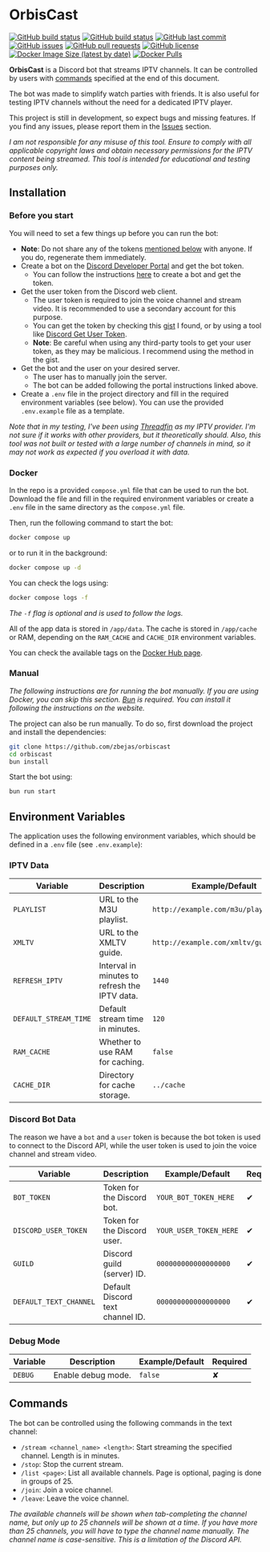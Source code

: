 # OrbisCast

[![GitHub build status](https://img.shields.io/github/actions/workflow/status/zbejas/orbiscast/main.yml?label=main%20build)](https://hub.docker.com/r/zbejas/orbiscast/tags)
[![GitHub build status](https://img.shields.io/github/actions/workflow/status/zbejas/orbiscast/dev.yml?label=dev%20build)](https://hub.docker.com/r/zbejas/orbiscast/tags)
[![GitHub last commit](https://img.shields.io/github/last-commit/zbejas/orbiscast)](https://github.com/zbejas/orbiscast/commits/main)
[![GitHub issues](https://img.shields.io/github/issues/zbejas/orbiscast)](https://github.com/zbejas/orbiscast/issues)
[![GitHub pull requests](https://img.shields.io/github/issues-pr/zbejas/orbiscast)](https://github.com/zbejas/orbiscast/pulls)
[![GitHub license](https://img.shields.io/github/license/zbejas/orbiscast)](https://github.com/zbejas/orbiscast/blob/main/LICENSE.md)
[![Docker Image Size (latest by date)](https://img.shields.io/docker/image-size/zbejas/orbiscast?sort=date)](https://hub.docker.com/r/zbejas/orbiscast)
[![Docker Pulls](https://img.shields.io/docker/pulls/zbejas/orbiscast)](https://hub.docker.com/r/zbejas/orbiscast)

**OrbisCast** is a Discord bot that streams IPTV channels. It can be controlled by users with [commands](#commands) specified at the end of this document.

The bot was made to simplify watch parties with friends. It is also useful for testing IPTV channels without the need for a dedicated IPTV player.

This project is still in development, so expect bugs and missing features. If you find any issues, please report them in the [Issues](https://github.com/zbejas/orbiscast/issues) section.

_I am not responsible for any misuse of this tool. Ensure to comply with all applicable copyright laws and obtain necessary permissions for the IPTV content being streamed. This tool is intended for educational and testing purposes only._

## Installation

### Before you start

You will need to set a few things up before you can run the bot:

- **Note**: Do not share any of the tokens [mentioned below](#discord-bot-data) with anyone. If you do, regenerate them immediately.
- Create a bot on the [Discord Developer Portal](https://discord.com/developers/applications) and get the bot token.
  - You can follow the instructions [here](https://discordpy.readthedocs.io/en/stable/discord.html) to create a bot and get the token.
- Get the user token from the Discord web client.
  - The user token is required to join the voice channel and stream video. It is recommended to use a secondary account for this purpose.
  - You can get the token by checking this [gist](https://gist.github.com/MarvNC/e601f3603df22f36ebd3102c501116c6#file-get-discord-token-from-browser-md) I found, or by using a tool like [Discord Get User Token](https://chromewebstore.google.com/detail/discord-get-user-token/accgjfooejbpdchkfpngkjjdekkcbnfd).
  - **Note**: Be careful when using any third-party tools to get your user token, as they may be malicious. I recommend using the method in the gist.
- Get the bot and the user on your desired server.
  - The user has to manually join the server.
  - The bot can be added following the portal instructions linked above.
- Create a `.env` file in the project directory and fill in the required environment variables (see below). You can use the provided `.env.example` file as a template.

_Note that in my testing, I've been using [Threadfin](https://github.com/Threadfin/Threadfin) as my IPTV provider. I'm not sure if it works with other providers, but it theoretically should. Also, this tool was not built or tested with a large number of channels in mind, so it may not work as expected if you overload it with data._

### Docker

In the repo is a provided `compose.yml` file that can be used to run the bot.
Download the file and fill in the required environment variables or create a `.env` file in the same directory as the `compose.yml` file.

Then, run the following command to start the bot:

```bash
docker compose up
```

or to run it in the background:

```bash
docker compose up -d
```

You can check the logs using:

```bash
docker compose logs -f
```

_The `-f` flag is optional and is used to follow the logs._

All of the app data is stored in `/app/data`. The cache is stored in `/app/cache` or RAM, depending on the `RAM_CACHE` and `CACHE_DIR` environment variables.

You can check the available tags on the [Docker Hub page](https://hub.docker.com/r/zbejas/orbiscast/tags).

### Manual

_The following instructions are for running the bot manually. If you are using Docker, you can skip this section. [Bun](https://bun.sh/) is required. You can install it following the instructions on the website._

The project can also be run manually. To do so, first download the project and install the dependencies:

```bash
git clone https://github.com/zbejas/orbiscast
cd orbiscast
bun install
```

Start the bot using:

```bash
bun run start
```

## Environment Variables

The application uses the following environment variables, which should be defined in a `.env` file (see `.env.example`):

### IPTV Data

| Variable           | Description                                      | Example/Default                          | Required |
|--------------------|--------------------------------------------------|------------------------------------------|----------|
| `PLAYLIST`         | URL to the M3U playlist.                         | `http://example.com/m3u/playlist.m3u`    | ✔        |
| `XMLTV`            | URL to the XMLTV guide.                          | `http://example.com/xmltv/guide.xml`     | ✔        |
| `REFRESH_IPTV`     | Interval in minutes to refresh the IPTV data.    | `1440`                                   | ✘        |
| `DEFAULT_STREAM_TIME` | Default stream time in minutes.               | `120`                                    | ✘        |
| `RAM_CACHE`        | Whether to use RAM for caching.                  | `false`                                  | ✘        |
| `CACHE_DIR`        | Directory for cache storage.                     | `../cache`                                  | ✘        |

### Discord Bot Data

The reason we have a `bot` and a `user` token is because the bot token is used to connect to the Discord API, while the user token is used to join the voice channel and stream video.

| Variable           | Description                                      | Example/Default                          | Required |
|--------------------|--------------------------------------------------|------------------------------------------|----------|
| `BOT_TOKEN`        | Token for the Discord bot.                       | `YOUR_BOT_TOKEN_HERE`                    | ✔        |
| `DISCORD_USER_TOKEN` | Token for the Discord user.                    | `YOUR_USER_TOKEN_HERE`                   | ✔        |
| `GUILD`            | Discord guild (server) ID.                       | `000000000000000000`                     | ✔        |
| `DEFAULT_TEXT_CHANNEL` | Default Discord text channel ID.             | `000000000000000000`              | ✔        |

### Debug Mode

| Variable           | Description                                      | Example/Default                          | Required |
|--------------------|--------------------------------------------------|------------------------------------------|----------|
| `DEBUG`            | Enable debug mode.                               | `false`                                  | ✘        |

## Commands

The bot can be controlled using the following commands in the text channel:

- `/stream <channel_name> <length>`: Start streaming the specified channel. Length is in minutes.
- `/stop`: Stop the current stream.
- `/list <page>`: List all available channels. Page is optional, paging is done in groups of 25.
- `/join`: Join a voice channel.
- `/leave`: Leave the voice channel.

_The available channels will be shown when tab-completing the channel name, but only up to 25 channels will be shown at a time. If you have more than 25 channels, you will have to type the channel name manually. The channel name is case-sensitive. This is a limitation of the Discord API._
